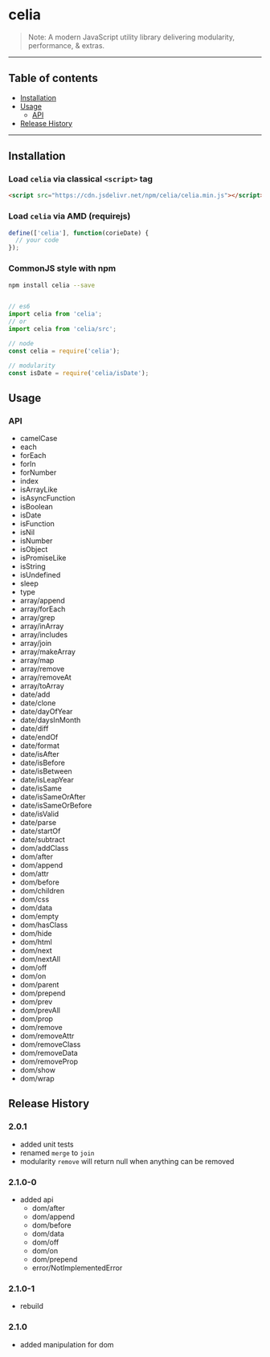 # celia

> Note:  A modern JavaScript utility library delivering modularity, performance, & extras.

---

## Table of contents

  - [Installation](#Installation)
  - [Usage](#Usage)
    - [API](#API)
  - [Release History](#Release-History)

---

## Installation

### Load `celia` via classical `<script>` tag

```html
<script src="https://cdn.jsdelivr.net/npm/celia/celia.min.js"></script>
```

### Load `celia` via AMD (requirejs)

```javascript
define(['celia'], function(corieDate) {
  // your code
});
```

### CommonJS style with npm

```bash
npm install celia --save
```

```javascript

// es6
import celia from 'celia';
// or
import celia from 'celia/src';

// node
const celia = require('celia');

// modularity
const isDate = require('celia/isDate');

```

## Usage

### API

  - camelCase
- each
- forEach
- forIn
- forNumber
- index
- isArrayLike
- isAsyncFunction
- isBoolean
- isDate
- isFunction
- isNil
- isNumber
- isObject
- isPromiseLike
- isString
- isUndefined
- sleep
- type
- array/append
- array/forEach
- array/grep
- array/inArray
- array/includes
- array/join
- array/makeArray
- array/map
- array/remove
- array/removeAt
- array/toArray
- date/add
- date/clone
- date/dayOfYear
- date/daysInMonth
- date/diff
- date/endOf
- date/format
- date/isAfter
- date/isBefore
- date/isBetween
- date/isLeapYear
- date/isSame
- date/isSameOrAfter
- date/isSameOrBefore
- date/isValid
- date/parse
- date/startOf
- date/subtract
- dom/addClass
- dom/after
- dom/append
- dom/attr
- dom/before
- dom/children
- dom/css
- dom/data
- dom/empty
- dom/hasClass
- dom/hide
- dom/html
- dom/next
- dom/nextAll
- dom/off
- dom/on
- dom/parent
- dom/prepend
- dom/prev
- dom/prevAll
- dom/prop
- dom/remove
- dom/removeAttr
- dom/removeClass
- dom/removeData
- dom/removeProp
- dom/show
- dom/wrap

## Release History

### 2.0.1

  - added unit tests
  - renamed `merge` to `join`
  - modularity `remove` will return null when anything can be removed

### 2.1.0-0

  - added api
    - dom/after
    - dom/append
    - dom/before
    - dom/data
    - dom/off
    - dom/on
    - dom/prepend
    - error/NotImplementedError

### 2.1.0-1

  - rebuild

### 2.1.0

  - added manipulation for dom

